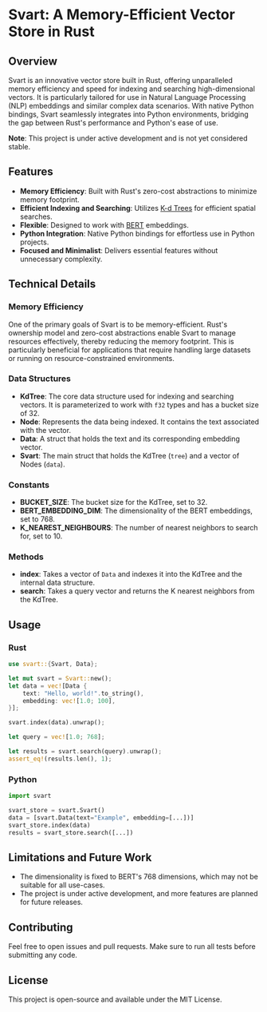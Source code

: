 # Svart: A Memory-Efficient Vector Store in Rust

## Overview

Svart is an innovative vector store built in Rust, offering unparalleled memory efficiency and speed for indexing and searching high-dimensional vectors. It is particularly tailored for use in Natural Language Processing (NLP) embeddings and similar complex data scenarios. With native Python bindings, Svart seamlessly integrates into Python environments, bridging the gap between Rust's performance and Python's ease of use.

**Note**: This project is under active development and is not yet considered stable.

## Features

- **Memory Efficiency**: Built with Rust's zero-cost abstractions to minimize memory footprint.
- **Efficient Indexing and Searching**: Utilizes [K-d Trees](https://en.wikipedia.org/wiki/K-d_tree) for efficient spatial searches.
- **Flexible**: Designed to work with [BERT](https://arxiv.org/abs/1810.04805) embeddings.
- **Python Integration**: Native Python bindings for effortless use in Python projects.
- **Focused and Minimalist**: Delivers essential features without unnecessary complexity.

## Technical Details

### Memory Efficiency

One of the primary goals of Svart is to be memory-efficient. Rust's ownership model and zero-cost abstractions enable Svart to manage resources effectively, thereby reducing the memory footprint. This is particularly beneficial for applications that require handling large datasets or running on resource-constrained environments.

### Data Structures

- **KdTree**: The core data structure used for indexing and searching vectors. It is parameterized to work with `f32` types and has a bucket size of 32.
- **Node**: Represents the data being indexed. It contains the text associated with the vector.
- **Data**: A struct that holds the text and its corresponding embedding vector.
- **Svart**: The main struct that holds the KdTree (`tree`) and a vector of Nodes (`data`).

### Constants

- **BUCKET_SIZE**: The bucket size for the KdTree, set to 32.
- **BERT_EMBEDDING_DIM**: The dimensionality of the BERT embeddings, set to 768.
- **K_NEAREST_NEIGHBOURS**: The number of nearest neighbors to search for, set to 10.

### Methods

- **index**: Takes a vector of `Data` and indexes it into the KdTree and the internal data structure.
- **search**: Takes a query vector and returns the K nearest neighbors from the KdTree.

## Usage

### Rust

```rust
use svart::{Svart, Data};

let mut svart = Svart::new();
let data = vec![Data {
    text: "Hello, world!".to_string(),
    embedding: vec![1.0; 100],
}];

svart.index(data).unwrap();

let query = vec![1.0; 768];

let results = svart.search(query).unwrap();
assert_eq!(results.len(), 1);
```

### Python

```python
import svart

svart_store = svart.Svart()
data = [svart.Data(text="Example", embedding=[...])]
svart_store.index(data)
results = svart_store.search([...])
```

## Limitations and Future Work

- The dimensionality is fixed to BERT's 768 dimensions, which may not be suitable for all use-cases.
- The project is under active development, and more features are planned for future releases.

## Contributing

Feel free to open issues and pull requests. Make sure to run all tests before submitting any code.

## License

This project is open-source and available under the MIT License.
